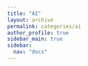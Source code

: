 ```yaml
---
title: "AI"
layout: archive
permalink: categories/ai
author_profile: true
sidebar_main: true
sidebar:
  nav: "docs"
---
```

